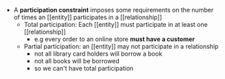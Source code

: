 - A **participation constraint** imposes some requirements on the number of times an [[entity]] participates in a [[relationship]]
    - Total participation: Each [[entity]] must participate in at least one [[relationship]]
	    - e.g every order to an online store **must have a customer**
    - Partial participation: an [[entity]] may not participate in a relationship
        - not all library card holders will borrow a book
        - not all books will be borrowed
        - so we can't have total participation
